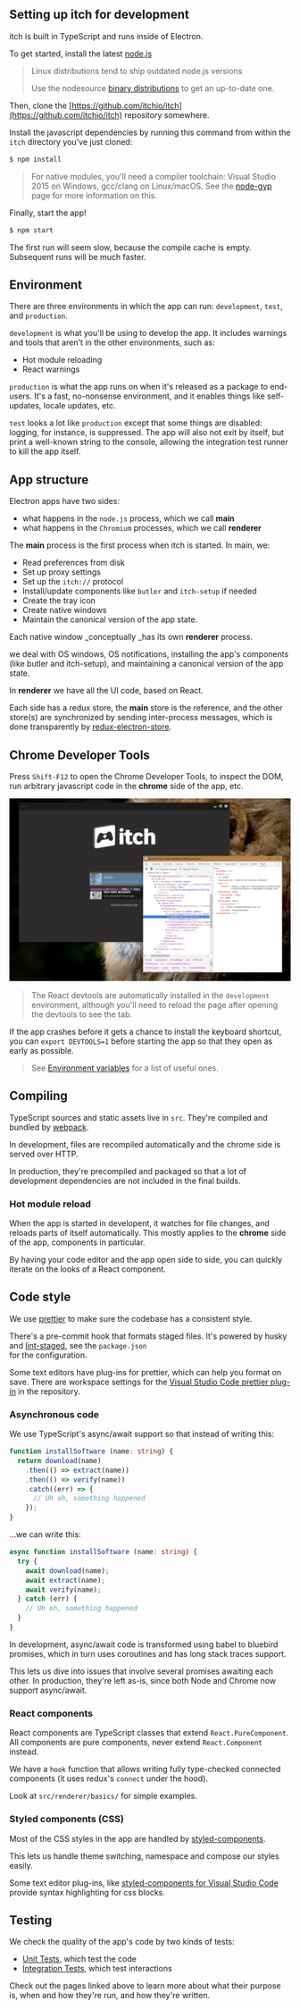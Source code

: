 ## Setting up itch for development

itch is built in TypeScript and runs inside of Electron.

To get started, install the latest [node.js](https://nodejs.org/)

> Linux distributions tend to ship outdated node.js versions
>
> Use the nodesource [binary distributions](https://github.com/nodesource/distributions/) to get an up-to-date one.

Then, clone the [https://github.com/itchio/itch](https://github.com/itchio/itch) repository somewhere.

Install the javascript dependencies by running this command from within the `itch` directory you've just cloned:

```bash
$ npm install
```

> For native modules, you'll need a compiler toolchain: Visual Studio 2015 on Windows, gcc/clang on Linux/macOS. See the [node-gyp](https://github.com/nodejs/node-gyp) page for more information on this.

Finally, start the app!

```bash
$ npm start
```

The first run will seem slow, because the compile cache is empty. Subsequent runs will be much faster.

## Environment

There are three environments in which the app can run: `development`, `test`, and `production`.

`development` is what you'll be using to develop the app. It includes warnings and tools that aren't in the other environments, such as:

* Hot module reloading  
* React warnings

`production` is what the app runs on when it's released as a package to end-users. It's a fast, no-nonsense environment, and it enables things like self-updates, locale updates, etc.

`test` looks a lot like `production` except that some things are disabled: logging, for instance, is suppressed. The app will also not exit by itself, but print a well-known string to the console, allowing the integration test runner to kill the app itself.

## App structure

Electron apps have two sides:

* what happens in the `node.js` process, which we call **main**
* what happens in the `Chromium` processes, which we call **renderer**

The **main** process is the first process when itch is started. In main, we:

* Read preferences from disk
* Set up proxy settings
* Set up the `itch://` protocol
* Install/update components like `butler` and `itch-setup` if needed
* Create the tray icon
* Create native windows
* Maintain the canonical version of the app state.

Each native window _conceptually _has its own **renderer** process.

we deal with OS windows, OS notifications, installing the app's components \(like butler and itch-setup\), and maintaining a canonical version of the app state.

In **renderer** we have all the UI code, based on React.

Each side has a redux store, the **main** store is the reference, and the other store\(s\) are synchronized by sending inter-process messages, which is done transparently by [redux-electron-store](https://github.com/fasterthanlime/ftl-redux-electron-store).

## Chrome Developer Tools

Press `Shift-F12` to open the Chrome Developer Tools, to inspect the DOM, run arbitrary javascript code in the **chrome** side of the app, etc.

![](/assets/react-devtools.png)

> The React devtools are automatically installed in the `development` environment, although you'll need to reload the page after opening the devtools to see the tab.

If the app crashes before it gets a chance to install the keyboard shortcut,  
you can `export DEVTOOLS=1` before starting the app so that they open as early as possible.

> See [Environment variables](/developing/environment-variables.md) for a list of useful ones.

## Compiling

TypeScript sources and static assets live in `src`. They're compiled and bundled by [webpack](https://webpack.js.org/).

In development, files are recompiled automatically and the chrome side is served over HTTP.

In production, they're precompiled and packaged so that a lot of development dependencies are not included in the final builds.

### Hot module reload

When the app is started in developent, it watches for file changes, and reloads parts of itself automatically. This mostly applies to the **chrome** side of the app, components in particular.

By having your code editor and the app open side to side, you can quickly iterate on the looks of a React component.

## Code style

We use [prettier](https://www.npmjs.com/package/prettier) to make sure the codebase has a consistent style.

There's a pre-commit hook that formats staged files. It's powered by husky and [lint-staged](https://github.com/okonet/lint-staged), see the `package.json`  
for the configuration.

Some text editors have plug-ins for prettier, which can help you format on save. There are workspace settings for the [Visual Studio Code prettier plug-in](https://marketplace.visualstudio.com/items?itemName=esbenp.prettier-vscode) in the repository.

### Asynchronous code

We use TypeScript's async/await support so that instead of writing this:

```typescript
function installSoftware (name: string) {
  return download(name)
    .then(() => extract(name))
    .then(() => verify(name))
    .catch((err) => {
      // Uh oh, something happened
    });
}
```

...we can write this:

```typescript
async function installSoftware (name: string) {
  try {
    await download(name);
    await extract(name);
    await verify(name);
  } catch (err) {
    // Uh oh, something happened
  }
}
```

In development, async/await code is transformed using babel to bluebird promises, which in turn uses coroutines and has long stack traces support.

This lets us dive into issues that involve several promises awaiting each other. In production, they're left as-is, since both Node and Chrome now support async/await.

### React components

React components are TypeScript classes that extend `React.PureComponent`. All components are pure components, never extend `React.Component` instead.

We have a `hook` function that allows writing fully type-checked connected components \(it uses redux's `connect` under the hood\).

Look at `src/renderer/basics/` for simple examples.

### Styled components \(CSS\)

Most of the CSS styles in the app are handled by [styled-components](https://github.com/styled-components/styled-components).

This lets us handle theme switching, namespace and compose our styles easily.

Some text editor plug-ins, like [styled-components for Visual Studio Code](https://marketplace.visualstudio.com/items?itemName=jpoissonnier.vscode-styled-components) provide syntax highlighting for css blocks.

## Testing

We check the quality of the app's code by two kinds of tests:

* [Unit Tests](unit-tests.md), which test the code
* [Integration Tests](integration-tests.md), which test interactions

Check out the pages linked above to learn more about what their purpose is, when and how they're run, and how they're written.

